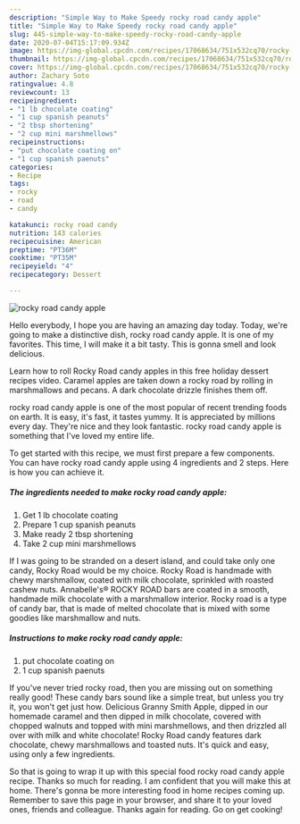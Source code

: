 ```yaml
---
description: "Simple Way to Make Speedy rocky road candy apple"
title: "Simple Way to Make Speedy rocky road candy apple"
slug: 445-simple-way-to-make-speedy-rocky-road-candy-apple
date: 2020-07-04T15:17:09.934Z
image: https://img-global.cpcdn.com/recipes/17068634/751x532cq70/rocky-road-candy-apple-recipe-main-photo.jpg
thumbnail: https://img-global.cpcdn.com/recipes/17068634/751x532cq70/rocky-road-candy-apple-recipe-main-photo.jpg
cover: https://img-global.cpcdn.com/recipes/17068634/751x532cq70/rocky-road-candy-apple-recipe-main-photo.jpg
author: Zachary Soto
ratingvalue: 4.8
reviewcount: 13
recipeingredient:
- "1 lb chocolate coating"
- "1 cup spanish peanuts"
- "2 tbsp shortening"
- "2 cup mini marshmellows"
recipeinstructions:
- "put chocolate coating on"
- "1 cup spanish paenuts"
categories:
- Recipe
tags:
- rocky
- road
- candy

katakunci: rocky road candy 
nutrition: 143 calories
recipecuisine: American
preptime: "PT36M"
cooktime: "PT35M"
recipeyield: "4"
recipecategory: Dessert

---
```



![rocky road candy apple](https://img-global.cpcdn.com/recipes/17068634/751x532cq70/rocky-road-candy-apple-recipe-main-photo.jpg)

Hello everybody, I hope you are having an amazing day today. Today, we're going to make a distinctive dish, rocky road candy apple. It is one of my favorites. This time, I will make it a bit tasty. This is gonna smell and look delicious.

Learn how to roll Rocky Road candy apples in this free holiday dessert recipes video. Caramel apples are taken down a rocky road by rolling in marshmallows and pecans. A dark chocolate drizzle finishes them off.

rocky road candy apple is one of the most popular of recent trending foods on earth. It is easy, it's fast, it tastes yummy. It is appreciated by millions every day. They're nice and they look fantastic. rocky road candy apple is something that I've loved my entire life.


To get started with this recipe, we must first prepare a few components. You can have rocky road candy apple using 4 ingredients and 2 steps. Here is how you can achieve it.

<!--inarticleads1-->

##### The ingredients needed to make rocky road candy apple:

1. Get 1 lb chocolate coating
1. Prepare 1 cup spanish peanuts
1. Make ready 2 tbsp shortening
1. Take 2 cup mini marshmellows


If I was going to be stranded on a desert island, and could take only one candy, Rocky Road would be my choice. Rocky Road is handmade with chewy marshmallow, coated with milk chocolate, sprinkled with roasted cashew nuts. Annabelle&#39;s® ROCKY ROAD bars are coated in a smooth, handmade milk chocolate with a marshmallow interior. Rocky road is a type of candy bar, that is made of melted chocolate that is mixed with some goodies like marshmallow and nuts. 

<!--inarticleads2-->

##### Instructions to make rocky road candy apple:

1. put chocolate coating on
1. 1 cup spanish paenuts


If you&#39;ve never tried rocky road, then you are missing out on something really good! These candy bars sound like a simple treat, but unless you try it, you won&#39;t get just how. Delicious Granny Smith Apple, dipped in our homemade caramel and then dipped in milk chocolate, covered with chopped walnuts and topped with mini marshmellows, and then drizzled all over with milk and white chocolate! Rocky Road candy features dark chocolate, chewy marshmallows and toasted nuts. It&#39;s quick and easy, using only a few ingredients. 

So that is going to wrap it up with this special food rocky road candy apple recipe. Thanks so much for reading. I am confident that you will make this at home. There's gonna be more interesting food in home recipes coming up. Remember to save this page in your browser, and share it to your loved ones, friends and colleague. Thanks again for reading. Go on get cooking!
